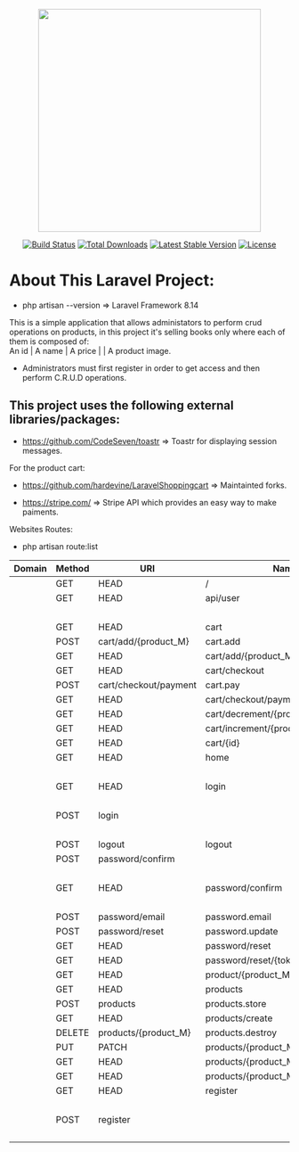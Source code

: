 <p align="center"><a href="https://laravel.com" target="_blank"><img src="https://raw.githubusercontent.com/laravel/art/master/logo-lockup/5%20SVG/2%20CMYK/1%20Full%20Color/laravel-logolockup-cmyk-red.svg" width="400"></a></p>

<p align="center">
<a href="https://travis-ci.org/laravel/framework"><img src="https://travis-ci.org/laravel/framework.svg" alt="Build Status"></a>
<a href="https://packagist.org/packages/laravel/framework"><img src="https://img.shields.io/packagist/dt/laravel/framework" alt="Total Downloads"></a>
<a href="https://packagist.org/packages/laravel/framework"><img src="https://img.shields.io/packagist/v/laravel/framework" alt="Latest Stable Version"></a>
<a href="https://packagist.org/packages/laravel/framework"><img src="https://img.shields.io/packagist/l/laravel/framework" alt="License"></a>
</p>

# About This Laravel Project:  
 
* php artisan --version 
=> Laravel Framework 8.14

This is a simple application that allows administators to perform crud operations on products, in this project it's selling books only where each of them is composed of: <br>
 An id | A name | A price |  | A product image.

* Administrators must first register in order to get access and then perform C.R.U.D operations. 
   
## This project uses the following external libraries/packages: 

* https://github.com/CodeSeven/toastr => Toastr for displaying session messages. 

For the product cart: 

* https://github.com/hardevine/LaravelShoppingcart => Maintainted forks.

* https://stripe.com/ => Stripe API which provides an easy way to make paiments.

Websites Routes:

* php artisan route:list



| Domain | Method    | URI                                   | Name               | Action                                                                 | Middleware |
|--------|-----------|---------------------------------------|--------------------|------------------------------------------------------------------------|------------|
|        | GET|HEAD  | /                                     | index              | App\Http\Controllers\FrontEndController@index                          | web        |
|        | GET|HEAD  | api/user                              |                    | Closure                                                                | api        |
|        |           |                                       |                    |                                                                        | auth:api   |
|        | GET|HEAD  | cart                                  | cart               | App\Http\Controllers\shoppingController@cart                           | web        |
|        | POST      | cart/add/{product_M}                  | cart.add           | App\Http\Controllers\shoppingController@add_to_cart                    | web        |
|        | GET|HEAD  | cart/add/{product_M}                  | cart.rapid-add     | App\Http\Controllers\shoppingController@cart_rapid_add                 | web        |
|        | GET|HEAD  | cart/checkout                         | cart.checkout      | App\Http\Controllers\CheckoutController@index                          | web        |
|        | POST      | cart/checkout/payment                 | cart.pay           | App\Http\Controllers\CheckoutController@store                          | web        |
|        | GET|HEAD  | cart/checkout/payment/successful      | payment.successful | App\Http\Controllers\CheckoutController@successfulPayment              | web        |
|        | GET|HEAD  | cart/decrement/{productId}/{quantity} | cart.decrement     | App\Http\Controllers\shoppingController@cart_decrement                 | web        |
|        | GET|HEAD  | cart/increment/{productId}/{quantity} | cart.increment     | App\Http\Controllers\shoppingController@cart_increment                 | web        |
|        | GET|HEAD  | cart/{id}                             | cart.delete        | App\Http\Controllers\shoppingController@cart_delete                    | web        |
|        | GET|HEAD  | home                                  | home               | App\Http\Controllers\HomeController@index                              | web        |
|        |           |                                       |                    |                                                                        | auth       |
|        | GET|HEAD  | login                                 | login              | App\Http\Controllers\Auth\LoginController@showLoginForm                | web        |
|        |           |                                       |                    |                                                                        | guest      |
|        | POST      | login                                 |                    | App\Http\Controllers\Auth\LoginController@login                        | web        |
|        |           |                                       |                    |                                                                        | guest      |
|        | POST      | logout                                | logout             | App\Http\Controllers\Auth\LoginController@logout                       | web        |
|        | POST      | password/confirm                      |                    | App\Http\Controllers\Auth\ConfirmPasswordController@confirm            | web        |
|        |           |                                       |                    |                                                                        | auth       |
|        | GET|HEAD  | password/confirm                      | password.confirm   | App\Http\Controllers\Auth\ConfirmPasswordController@showConfirmForm    | web        |
|        |           |                                       |                    |                                                                        | auth       |
|        | POST      | password/email                        | password.email     | App\Http\Controllers\Auth\ForgotPasswordController@sendResetLinkEmail  | web        |
|        | POST      | password/reset                        | password.update    | App\Http\Controllers\Auth\ResetPasswordController@reset                | web        |
|        | GET|HEAD  | password/reset                        | password.request   | App\Http\Controllers\Auth\ForgotPasswordController@showLinkRequestForm | web        |
|        | GET|HEAD  | password/reset/{token}                | password.reset     | App\Http\Controllers\Auth\ResetPasswordController@showResetForm        | web        |
|        | GET|HEAD  | product/{product_M}                   | product.single     | App\Http\Controllers\FrontEndController@singleProduct                  | web        |
|        | GET|HEAD  | products                              | products.index     | App\Http\Controllers\ProductsController@index                          | web        |
|        | POST      | products                              | products.store     | App\Http\Controllers\ProductsController@store                          | web        |
|        | GET|HEAD  | products/create                       | products.create    | App\Http\Controllers\ProductsController@create                         | web        |
|        | DELETE    | products/{product_M}                  | products.destroy   | App\Http\Controllers\ProductsController@destroy                        | web        |
|        | PUT|PATCH | products/{product_M}                  | products.update    | App\Http\Controllers\ProductsController@update                         | web        |
|        | GET|HEAD  | products/{product_M}                  | products.show      | App\Http\Controllers\ProductsController@show                           | web        |
|        | GET|HEAD  | products/{product_M}/edit             | products.edit      | App\Http\Controllers\ProductsController@edit                           | web        |
|        | GET|HEAD  | register                              | register           | App\Http\Controllers\Auth\RegisterController@showRegistrationForm      | web        |
|        |           |                                       |                    |                                                                        | guest      |
|        | POST      | register                              |                    | App\Http\Controllers\Auth\RegisterController@register                  | web        |
|        |           |                                       |                    |                                                                        | guest      |
